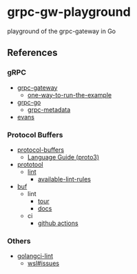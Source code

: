 # grpc-gw-playground
playground of the grpc-gateway in Go

## References

### gRPC

- [grpc-gateway](https://github.com/grpc-ecosystem/grpc-gateway)
  - [one-way-to-run-the-example](https://github.com/grpc-ecosystem/grpc-gateway/tree/master/examples/internal#one-way-to-run-the-example)
- [grpc-go](https://github.com/grpc/grpc-go)
  - [grpc-metadata](https://github.com/grpc/grpc-go/blob/master/Documentation/grpc-metadata.md)
- [evans](https://github.com/ktr0731/evans)

### Protocol Buffers

- [protocol-buffers](https://developers.google.com/protocol-buffers)
  - [Language Guide (proto3)](https://developers.google.com/protocol-buffers/docs/proto3)
- [prototool](https://github.com/uber/prototool)
  - [lint](https://github.com/uber/prototool/blob/dev/docs/lint.md)
    - [available-lint-rules](https://github.com/uber/prototool/blob/dev/docs/lint.md#available-lint-rules)
- [buf](https://buf.build)
  - lint
    - [tour](https://buf.build/docs/tour-4)
    - [docs](https://buf.build/docs/lint-overview)
  - ci
    - [github actions](https://github.com/bufbuild/buf-example/actions?workflow=CI)

### Others

- [golangci-lint](https://golangci-lint.run/)
  - [wsl#issues](https://github.com/bombsimon/wsl#issues-and-configuration)
